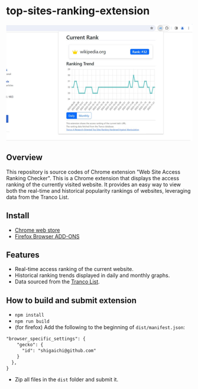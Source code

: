 # top-sites-ranking-extension

![daily ranking history](./daily_ranking_en.jpg)

## Overview

This repository is source codes of Chrome extension "Web Site Access Ranking Checker". This is a Chrome extension that displays the access ranking of the currently visited website. It provides an easy way to view both the real-time and historical popularity rankings of websites, leveraging data from the Tranco List.

## Install

* [Chrome web store](https://chromewebstore.google.com/detail/web-site-access-ranking-c/ohkdlkjanpnljmffkienggcglmaoleio)
* [Firefox Browser ADD-ONS](https://addons.mozilla.org/ja/firefox/addon/web-access-ranking-checker/)

## Features

- Real-time access ranking of the current website.
- Historical ranking trends displayed in daily and monthly graphs.
- Data sourced from the [Tranco List](https://tranco-list.eu/).

## How to build and submit extension

- `npm install`
- `npm run build`
- (for firefox) Add the following to the beginning of `dist/manifest.json`:

```
"browser_specific_settings": {
    "gecko": {
      "id": "shigaichi@github.com"
    }
  },
}
```

- Zip all files in the `dist` folder and submit it.
